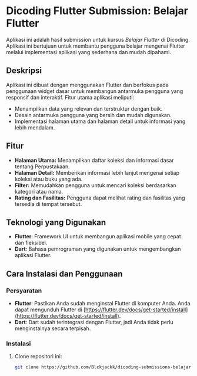 # Dicoding Flutter Submission: Belajar Flutter

Aplikasi ini adalah hasil submission untuk kursus *Belajar Flutter* di Dicoding. Aplikasi ini bertujuan untuk membantu pengguna belajar mengenai Flutter melalui implementasi aplikasi yang sederhana dan mudah dipahami.

## Deskripsi

Aplikasi ini dibuat dengan menggunakan Flutter dan berfokus pada penggunaan widget dasar untuk membangun antarmuka pengguna yang responsif dan interaktif. Fitur utama aplikasi meliputi:
- Menampilkan data yang relevan dan terstruktur dengan baik.
- Desain antarmuka pengguna yang bersih dan mudah digunakan.
- Implementasi halaman utama dan halaman detail untuk informasi yang lebih mendalam.

## Fitur
- **Halaman Utama:** Menampilkan daftar koleksi dan informasi dasar tentang Perpustakaan.
- **Halaman Detail:** Memberikan informasi lebih lanjut mengenai setiap koleksi atau buku yang ada.
- **Filter:** Memudahkan pengguna untuk mencari koleksi berdasarkan kategori atau nama.
- **Rating dan Fasilitas:** Pengguna dapat melihat rating dan fasilitas yang tersedia di tempat tersebut.

## Teknologi yang Digunakan
- **Flutter**: Framework UI untuk membangun aplikasi mobile yang cepat dan fleksibel.
- **Dart**: Bahasa pemrograman yang digunakan untuk mengembangkan aplikasi Flutter.

## Cara Instalasi dan Penggunaan

### Persyaratan
- **Flutter**: Pastikan Anda sudah menginstal Flutter di komputer Anda. Anda dapat mengunduh Flutter di [https://flutter.dev/docs/get-started/install](https://flutter.dev/docs/get-started/install).
- **Dart**: Dart sudah terintegrasi dengan Flutter, jadi Anda tidak perlu menginstalnya secara terpisah.

### Instalasi
1. Clone repositori ini:
   ```bash
   git clone https://github.com/Blckjackk/dicoding-submissions-belajar-flutter.git
